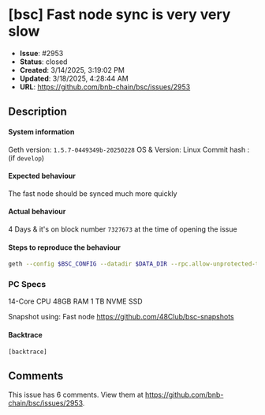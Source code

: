 # [bsc] Fast node sync is very very slow

- **Issue**: #2953
- **Status**: closed
- **Created**: 3/14/2025, 3:19:02 PM
- **Updated**: 3/18/2025, 4:28:44 AM
- **URL**: https://github.com/bnb-chain/bsc/issues/2953

## Description

#### System information

Geth version: `1.5.7-0449349b-20250228`
OS & Version: Linux
Commit hash : (if `develop`)

#### Expected behaviour
The fast node should be synced much more quickly


#### Actual behaviour
4 Days & it's on block number `7327673` at the time of opening the issue 

#### Steps to reproduce the behaviour
```sh
geth --config $BSC_CONFIG --datadir $DATA_DIR --rpc.allow-unprotected-txs --history.transactions 0 --tries-verify-mode none --state.scheme path --http --http.addr 0.0.0.0 --ws --ws.addr 0.0.0.0 --ws.port 8555 --http.api "eth, net, web3, txpool, parlia, debug" --ws.api "eth, net, web3, txpool, parlia, debug" --db.engine pebble --syncmode full --cache 20000 --verbosity 3
```

### PC Specs
14-Core CPU
48GB RAM
1 TB NVME SSD

Snapshot using: Fast node https://github.com/48Club/bsc-snapshots

#### Backtrace

````
[backtrace]
````


## Comments

This issue has 6 comments. View them at https://github.com/bnb-chain/bsc/issues/2953.

